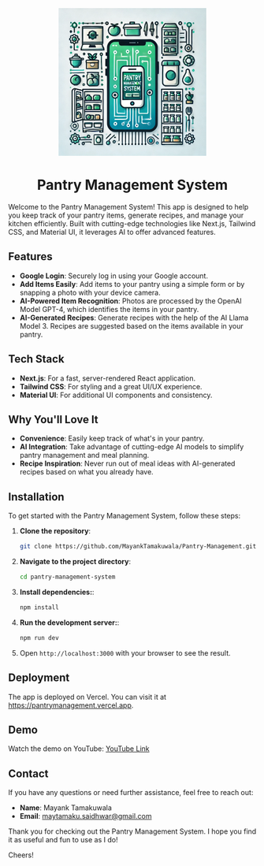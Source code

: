 <div align="center">
    <img src = "https://github.com/MayankTamakuwala/Pantry-Management/blob/main/public/logo.png" width="300">
    <h1 align="center">Pantry Management System</h1>
</div>

Welcome to the Pantry Management System! This app is designed to help you keep track of your pantry items, generate recipes, and manage your kitchen efficiently. Built with cutting-edge technologies like Next.js, Tailwind CSS, and Material UI, it leverages AI to offer advanced features.

## Features

- **Google Login**: Securely log in using your Google account.
- **Add Items Easily**: Add items to your pantry using a simple form or by snapping a photo with your device camera.
- **AI-Powered Item Recognition**: Photos are processed by the OpenAI Model GPT-4, which identifies the items in your pantry.
- **AI-Generated Recipes**: Generate recipes with the help of the AI Llama Model 3. Recipes are suggested based on the items available in your pantry.

## Tech Stack

- **Next.js**: For a fast, server-rendered React application.
- **Tailwind CSS**: For styling and a great UI/UX experience.
- **Material UI**: For additional UI components and consistency.

## Why You'll Love It

- **Convenience**: Easily keep track of what's in your pantry.
- **AI Integration**: Take advantage of cutting-edge AI models to simplify pantry management and meal planning.
- **Recipe Inspiration**: Never run out of meal ideas with AI-generated recipes based on what you already have.

## Installation

To get started with the Pantry Management System, follow these steps:

1. **Clone the repository**:
    ```bash
    git clone https://github.com/MayankTamakuwala/Pantry-Management.git
    ```

2. **Navigate to the project directory**:
    ```bash
    cd pantry-management-system
    ```

3. **Install dependencies:**:
    ```bash
    npm install
    ```

4. **Run the development server:**:
    ```bash
    npm run dev
    ```

5.	Open `http://localhost:3000` with your browser to see the result.

## Deployment

The app is deployed on Vercel. You can visit it at https://pantrymanagement.vercel.app.

## Demo

Watch the demo on YouTube: [YouTube Link](https://youtu.be/B55EC1lU9SU)

## Contact
If you have any questions or need further assistance, feel free to reach out:
- **Name**: Mayank Tamakuwala
- **Email**: maytamaku.saidhwar@gmail.com

Thank you for checking out the Pantry Management System. I hope you find it as useful and fun to use as I do!

Cheers!
